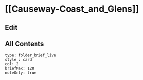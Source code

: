 # [[Causeway-Coast_and_Glens]] 

## Edit

## All Contents

```ccard
type: folder_brief_live
style : card
col: 2
briefMax: 128
noteOnly: true
```
